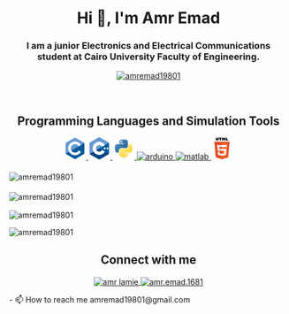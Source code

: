 <h1 align="center">Hi 👋, I'm Amr Emad</h1>

  <h3 align="center">I am a junior Electronics and Electrical Communications student at Cairo University Faculty of Engineering.</h3>
  
  <p align="center">
    <a href="https://github.com/ryo-ma/github-profile-trophy"><img src="https://github-profile-trophy.vercel.app/?username=amremad19801" alt="amremad19801" /></a>
  </p>
  <p align="left">
    <a href="https://twitter.com/" target="blank"><img src="https://img.shields.io/twitter/follow/?logo=twitter&style=for-the-badge" alt="" /></a>
  </p>

<h2 align="center">Programming Languages and Simulation Tools</h3>

<p align="center">
  <a href="https://www.cprogramming.com/" target="_blank" rel="noreferrer">
    <img src="https://raw.githubusercontent.com/devicons/devicon/master/icons/c/c-original.svg" alt="c" width="40" height="40"/>
  </a>
  <a href="https://www.w3schools.com/cpp/" target="_blank" rel="noreferrer">
    <img src="https://raw.githubusercontent.com/devicons/devicon/master/icons/cplusplus/cplusplus-original.svg" alt="cplusplus" width="40" height="40"/>
  </a>
  <a href="https://www.python.org" target="_blank" rel="noreferrer">
    <img src="https://raw.githubusercontent.com/devicons/devicon/master/icons/python/python-original.svg" alt="python" width="40" height="40"/>
  </a>
  <a href="https://www.arduino.cc/" target="_blank" rel="noreferrer">
    <img src="https://cdn.worldvectorlogo.com/logos/arduino-1.svg" alt="arduino" width="40" height="40"/>
  </a>
  <a href="https://www.mathworks.com/" target="_blank" rel="noreferrer">
    <img src="https://upload.wikimedia.org/wikipedia/commons/2/21/Matlab_Logo.png" alt="matlab" width="40" height="40"/>
  </a>
  <a href="https://www.w3.org/html/" target="_blank" rel="noreferrer">
    <img src="https://raw.githubusercontent.com/devicons/devicon/master/icons/html5/html5-original-wordmark.svg" alt="html5" width="40" height="40"/>
  </a>
</p>

<p>
  <img align="middle" src="https://github-readme-stats.vercel.app/api/top-langs?username=amremad19801&show_icons=true&locale=en&layout=compact" alt="amremad19801"/>
</p>

<p>
  <img align="middle" src="https://github-readme-stats.vercel.app/api?username=amremad19801&show_icons=true&locale=en" alt="amremad19801"/>
</p>

<p>
  <img align="center" src="https://github-readme-streak-stats.herokuapp.com/?user=amremad19801&" alt="amremad19801"/>
</p>
<p align="left">
  <img src="https://komarev.com/ghpvc/?username=amremad19801&label=Profile%20views&color=0e75b6&style=flat" alt="amremad19801" />
</p>

<h2 align="center">Connect with me</h3>

<p align="center">
  <a href="https://www.linkedin.com/in/amr-lamie-107766213" target="blank">
    <img align="center" src="https://raw.githubusercontent.com/rahuldkjain/github-profile-readme-generator/master/src/images/icons/Social/linked-in-alt.svg" alt="amr lamie" height="30" width="40" />
  </a>
  <a href="https://fb.com/amr.emad.1681" target="blank">
    <img align="center" src="https://raw.githubusercontent.com/rahuldkjain/github-profile-readme-generator/master/src/images/icons/Social/facebook.svg" alt="amr.emad.1681" height="30" width="40" />
  </a>
  <p align="left">- 📫 How to reach me amremad19801@gmail.com</p>
</p>
